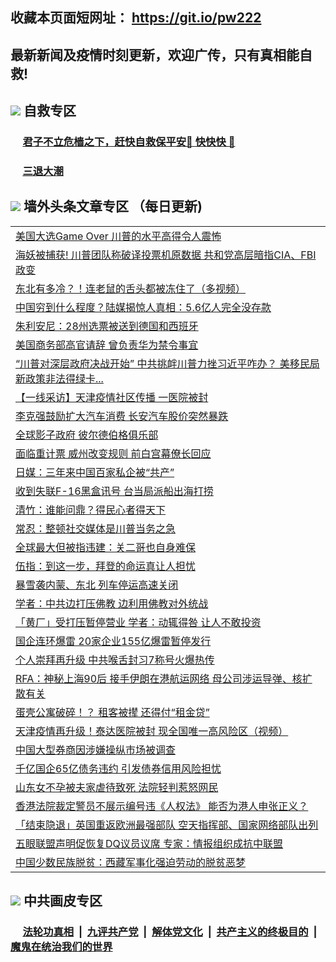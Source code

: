 ## 收藏本页面短网址： https://git.io/pw222
## 最新新闻及疫情时刻更新，欢迎广传，只有真相能自救! 



## <img src="https://img.icons8.com/cute-clipart/2x/circled-right.png">  自救专区

 ### &nbsp;&nbsp;&nbsp;&nbsp; [君子不立危樯之下，赶快自救保平安🍎 快快快 📩](https://github.com/pwgy/td/blob/master/README.md)
 
 ### &nbsp;&nbsp;&nbsp;&nbsp; [三退大潮](https://is.gd/fCPoKo) 
 
## <img src="https://img.icons8.com/cute-clipart/2x/circled-right.png"> 墙外头条文章专区 （每日更新)

<Table>
<tr><td colspan="2" align="left"><a href="https://axfwinmh.xhuyd.press/?name=c1247189&key=encdeuyadochlaxz&from=pw2">美国大选Game Over 川普的水平高得令人震怖</a></td></tr>
<tr><td colspan="2" align="left"><a href="https://axfwinmh.xhuyd.press/?name=c1247180&key=encdeuyadochlaxz&from=pw2">海妖被捕获! 川普团队称破译投票机原数据 共和党高层暗指CIA、FBI政变</a></td></tr>
<tr><td colspan="2" align="left"><a href="https://axfwinmh.xhuyd.press/?name=c1247237&key=encdeuyadochlaxz&from=pw2">东北有多冷？！连老鼠的舌头都被冻住了（多视频）</a></td></tr>
<tr><td colspan="2" align="left"><a href="https://axfwinmh.xhuyd.press/?name=c1247188&key=encdeuyadochlaxz&from=pw2">中国穷到什么程度？陆媒揭惊人真相：5.6亿人完全没存款</a></td></tr>
<tr><td colspan="2" align="left"><a href="https://axfwinmh.xhuyd.press/?name=c1247234&key=encdeuyadochlaxz&from=pw2">朱利安尼：28州选票被送到德国和西班牙</a></td></tr>
<tr><td colspan="2" align="left"><a href="https://axfwinmh.xhuyd.press/?name=c1247181&key=encdeuyadochlaxz&from=pw2">美国商务部高官请辞 曾负责华为禁令事宜</a></td></tr>
<tr><td colspan="2" align="left"><a href="https://axfwinmh.xhuyd.press/?name=c1247195&key=encdeuyadochlaxz&from=pw2">“川普对深层政府决战开始” 中共挑衅川普力挫习近平咋办？ 美移民局新政策非法得绿卡...</a></td></tr>
<tr><td colspan="2" align="left"><a href="https://axfwinmh.xhuyd.press/?name=c1246907&key=encdeuyadochlaxz&from=pw2">【一线采访】天津疫情社区传播 一医院被封</a></td></tr>
<tr><td colspan="2" align="left"><a href="https://axfwinmh.xhuyd.press/?name=c1247210&key=encdeuyadochlaxz&from=pw2">李克强鼓励扩大汽车消费 长安汽车股价突然暴跌</a></td></tr>
<tr><td colspan="2" align="left"><a href="https://axfwinmh.xhuyd.press/?name=c1247233&key=encdeuyadochlaxz&from=pw2">全球影子政府 彼尔德伯格俱乐部</a></td></tr>
<tr><td colspan="2" align="left"><a href="https://axfwinmh.xhuyd.press/?name=c1247248&key=encdeuyadochlaxz&from=pw2">面临重计票 威州改变规则 前白宫幕僚长回应</a></td></tr>
<tr><td colspan="2" align="left"><a href="https://axfwinmh.xhuyd.press/?name=c1247177&key=encdeuyadochlaxz&from=pw2">日媒：三年来中国百家私企被“共产”</a></td></tr>
<tr><td colspan="2" align="left"><a href="https://axfwinmh.xhuyd.press/?name=c1247243&key=encdeuyadochlaxz&from=pw2">收到失联F-16黑盒讯号 台当局派船出海打捞</a></td></tr>
<tr><td colspan="2" align="left"><a href="https://axfwinmh.xhuyd.press/?name=c1247239&key=encdeuyadochlaxz&from=pw2">清竹：谁能问鼎？得民心者得天下</a></td></tr>
<tr><td colspan="2" align="left"><a href="https://axfwinmh.xhuyd.press/?name=c1247199&key=encdeuyadochlaxz&from=pw2">常忍：整顿社交媒体是川普当务之急</a></td></tr>
<tr><td colspan="2" align="left"><a href="https://axfwinmh.xhuyd.press/?name=c1247249&key=encdeuyadochlaxz&from=pw2">全球最大但被指违建：关二哥也自身难保</a></td></tr>
<tr><td colspan="2" align="left"><a href="https://axfwinmh.xhuyd.press/?name=c1247200&key=encdeuyadochlaxz&from=pw2">伍指：到这一步，拜登的命运真让人担忧</a></td></tr>
<tr><td colspan="2" align="left"><a href="https://axfwinmh.xhuyd.press/?name=c1247187&key=encdeuyadochlaxz&from=pw2">暴雪袭内蒙、东北 列车停运高速关闭</a></td></tr>
<tr><td colspan="2" align="left"><a href="https://axfwinmh.xhuyd.press/?name=c1247232&key=encdeuyadochlaxz&from=pw2">学者：中共边打压佛教 边利用佛教对外统战</a></td></tr>
<tr><td colspan="2" align="left"><a href="https://axfwinmh.xhuyd.press/?name=c1247245&key=encdeuyadochlaxz&from=pw2">「黄厂」受打压暂停营业 学者：动辄得咎 让人不敢投资</a></td></tr>
<tr><td colspan="2" align="left"><a href="https://axfwinmh.xhuyd.press/?name=c1247231&key=encdeuyadochlaxz&from=pw2">国企连环爆雷 20家企业155亿爆雷暂停发行</a></td></tr>
<tr><td colspan="2" align="left"><a href="https://axfwinmh.xhuyd.press/?name=c1247228&key=encdeuyadochlaxz&from=pw2">个人崇拜再升级 中共喉舌封习7称号火爆热传</a></td></tr>
<tr><td colspan="2" align="left"><a href="https://axfwinmh.xhuyd.press/?name=c1247206&key=encdeuyadochlaxz&from=pw2">RFA：神秘上海90后 接手伊朗在港航运网络 母公司涉运导弹、核扩散有关</a></td></tr>
<tr><td colspan="2" align="left"><a href="https://axfwinmh.xhuyd.press/?name=c1247230&key=encdeuyadochlaxz&from=pw2">蛋壳公寓破碎！？ 租客被撵 还得付“租金贷”</a></td></tr>
<tr><td colspan="2" align="left"><a href="https://axfwinmh.xhuyd.press/?name=c1247238&key=encdeuyadochlaxz&from=pw2">天津疫情再升级！泰达医院被封 现全国唯一高风险区（视频）</a></td></tr>
<tr><td colspan="2" align="left"><a href="https://axfwinmh.xhuyd.press/?name=c1247205&key=encdeuyadochlaxz&from=pw2">中国大型券商因涉嫌操纵市场被调查</a></td></tr>
<tr><td colspan="2" align="left"><a href="https://axfwinmh.xhuyd.press/?name=c1247227&key=encdeuyadochlaxz&from=pw2">千亿国企65亿债务违约 引发债券信用风险担忧</a></td></tr>
<tr><td colspan="2" align="left"><a href="https://axfwinmh.xhuyd.press/?name=c1247229&key=encdeuyadochlaxz&from=pw2">山东女不孕被夫家虐待致死 法院轻判惹怒网民</a></td></tr>
<tr><td colspan="2" align="left"><a href="https://axfwinmh.xhuyd.press/?name=c1247247&key=encdeuyadochlaxz&from=pw2">香港法院裁定警员不展示编号违《人权法》 能否为港人申张正义？</a></td></tr>
<tr><td colspan="2" align="left"><a href="https://axfwinmh.xhuyd.press/?name=c1247194&key=encdeuyadochlaxz&from=pw2">「结束隐退」英国重返欧洲最强部队 空天指挥部、国家网络部队出列</a></td></tr>
<tr><td colspan="2" align="left"><a href="https://axfwinmh.xhuyd.press/?name=c1247207&key=encdeuyadochlaxz&from=pw2">五眼联盟声明促恢复DQ议员议席 专家：情报组织成抗中联盟</a></td></tr>
<tr><td colspan="2" align="left"><a href="https://axfwinmh.xhuyd.press/?name=c1247196&key=encdeuyadochlaxz&from=pw2">中国少数民族脱贫：西藏军事化强迫劳动的脱贫恶梦</a></td></tr>

 </Table>

## <img src="https://img.icons8.com/cute-clipart/2x/circled-right.png"> 中共画皮专区


 ### &nbsp;&nbsp;&nbsp;&nbsp; [法轮功真相](https://github.com/begood0513/basic/blob/master/README.md) &nbsp;|&nbsp; [九评共产党](https://github.com/begood0513/9ping.md/blob/master/README.md) &nbsp;|&nbsp; [解体党文化](https://github.com/begood0513/jtdwh.md/blob/master/README.md)   &nbsp;|&nbsp; [共产主义的终极目的](https://github.com/begood0513/gczydzjmd.md/blob/master/README.md) &nbsp;|&nbsp; [魔鬼在统治我们的世界](https://github.com/begood0513/gczydzjmd.md/blob/master/README.md) 

